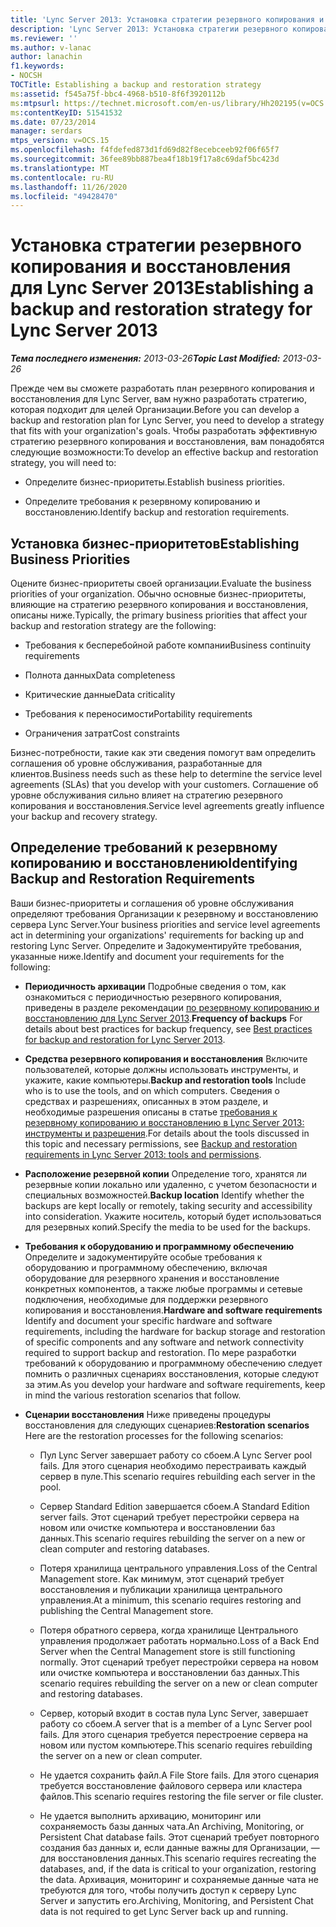 ```yaml
---
title: 'Lync Server 2013: Установка стратегии резервного копирования и восстановления'
description: 'Lync Server 2013: Установка стратегии резервного копирования и восстановления.'
ms.reviewer: ''
ms.author: v-lanac
author: lanachin
f1.keywords:
- NOCSH
TOCTitle: Establishing a backup and restoration strategy
ms:assetid: f545a75f-bbc4-4968-b510-8f6f3920112b
ms:mtpsurl: https://technet.microsoft.com/en-us/library/Hh202195(v=OCS.15)
ms:contentKeyID: 51541532
ms.date: 07/23/2014
manager: serdars
mtps_version: v=OCS.15
ms.openlocfilehash: f4fdefed873d1fd69d82f8ecebceeb92f06f65f7
ms.sourcegitcommit: 36fee89bb887bea4f18b19f17a8c69daf5bc423d
ms.translationtype: MT
ms.contentlocale: ru-RU
ms.lasthandoff: 11/26/2020
ms.locfileid: "49428470"
---
```

# <a name="establishing-a-backup-and-restoration-strategy-for-lync-server-2013"></a><span data-ttu-id="529fa-103">Установка стратегии резервного копирования и восстановления для Lync Server 2013</span><span class="sxs-lookup"><span data-stu-id="529fa-103">Establishing a backup and restoration strategy for Lync Server 2013</span></span>

<div data-xmlns="http://www.w3.org/1999/xhtml">

<div class="topic" data-xmlns="http://www.w3.org/1999/xhtml" data-msxsl="urn:schemas-microsoft-com:xslt" data-cs="https://msdn.microsoft.com/">

<div data-asp="https://msdn2.microsoft.com/asp">



</div>

<div id="mainSection">

<div id="mainBody"><span data-ttu-id="529fa-104">

<span> </span></span><span class="sxs-lookup"><span data-stu-id="529fa-104">

<span> </span></span></span>

<span data-ttu-id="529fa-105">_**Тема последнего изменения:** 2013-03-26_</span><span class="sxs-lookup"><span data-stu-id="529fa-105">_**Topic Last Modified:** 2013-03-26_</span></span>

<span data-ttu-id="529fa-106">Прежде чем вы сможете разработать план резервного копирования и восстановления для Lync Server, вам нужно разработать стратегию, которая подходит для целей Организации.</span><span class="sxs-lookup"><span data-stu-id="529fa-106">Before you can develop a backup and restoration plan for Lync Server, you need to develop a strategy that fits with your organization's goals.</span></span> <span data-ttu-id="529fa-107">Чтобы разработать эффективную стратегию резервного копирования и восстановления, вам понадобятся следующие возможности:</span><span class="sxs-lookup"><span data-stu-id="529fa-107">To develop an effective backup and restoration strategy, you will need to:</span></span>

  - <span data-ttu-id="529fa-108">Определите бизнес-приоритеты.</span><span class="sxs-lookup"><span data-stu-id="529fa-108">Establish business priorities.</span></span>

  - <span data-ttu-id="529fa-109">Определите требования к резервному копированию и восстановлению.</span><span class="sxs-lookup"><span data-stu-id="529fa-109">Identify backup and restoration requirements.</span></span>

<div>

## <a name="establishing-business-priorities"></a><span data-ttu-id="529fa-110">Установка бизнес-приоритетов</span><span class="sxs-lookup"><span data-stu-id="529fa-110">Establishing Business Priorities</span></span>

<span data-ttu-id="529fa-111">Оцените бизнес-приоритеты своей организации.</span><span class="sxs-lookup"><span data-stu-id="529fa-111">Evaluate the business priorities of your organization.</span></span> <span data-ttu-id="529fa-112">Обычно основные бизнес-приоритеты, влияющие на стратегию резервного копирования и восстановления, описаны ниже.</span><span class="sxs-lookup"><span data-stu-id="529fa-112">Typically, the primary business priorities that affect your backup and restoration strategy are the following:</span></span>

  - <span data-ttu-id="529fa-113">Требования к бесперебойной работе компании</span><span class="sxs-lookup"><span data-stu-id="529fa-113">Business continuity requirements</span></span>

  - <span data-ttu-id="529fa-114">Полнота данных</span><span class="sxs-lookup"><span data-stu-id="529fa-114">Data completeness</span></span>

  - <span data-ttu-id="529fa-115">Критические данные</span><span class="sxs-lookup"><span data-stu-id="529fa-115">Data criticality</span></span>

  - <span data-ttu-id="529fa-116">Требования к переносимости</span><span class="sxs-lookup"><span data-stu-id="529fa-116">Portability requirements</span></span>

  - <span data-ttu-id="529fa-117">Ограничения затрат</span><span class="sxs-lookup"><span data-stu-id="529fa-117">Cost constraints</span></span>

<span data-ttu-id="529fa-118">Бизнес-потребности, такие как эти сведения помогут вам определить соглашения об уровне обслуживания, разработанные для клиентов.</span><span class="sxs-lookup"><span data-stu-id="529fa-118">Business needs such as these help to determine the service level agreements (SLAs) that you develop with your customers.</span></span> <span data-ttu-id="529fa-119">Соглашение об уровне обслуживания сильно влияет на стратегию резервного копирования и восстановления.</span><span class="sxs-lookup"><span data-stu-id="529fa-119">Service level agreements greatly influence your backup and recovery strategy.</span></span>

</div>

<div>

## <a name="identifying-backup-and-restoration-requirements"></a><span data-ttu-id="529fa-120">Определение требований к резервному копированию и восстановлению</span><span class="sxs-lookup"><span data-stu-id="529fa-120">Identifying Backup and Restoration Requirements</span></span>

<span data-ttu-id="529fa-121">Ваши бизнес-приоритеты и соглашения об уровне обслуживания определяют требования Организации к резервному и восстановлению сервера Lync Server.</span><span class="sxs-lookup"><span data-stu-id="529fa-121">Your business priorities and service level agreements act in determining your organizations' requirements for backing up and restoring Lync Server.</span></span> <span data-ttu-id="529fa-122">Определите и Задокументируйте требования, указанные ниже.</span><span class="sxs-lookup"><span data-stu-id="529fa-122">Identify and document your requirements for the following:</span></span>

  - <span data-ttu-id="529fa-123">**Периодичность архивации**   Подробные сведения о том, как ознакомиться с периодичностью резервного копирования, приведены в разделе рекомендации [по резервному копированию и восстановлению для Lync Server 2013](lync-server-2013-best-practices-for-backup-and-restoration.md).</span><span class="sxs-lookup"><span data-stu-id="529fa-123">**Frequency of backups**   For details about best practices for backup frequency, see [Best practices for backup and restoration for Lync Server 2013](lync-server-2013-best-practices-for-backup-and-restoration.md).</span></span>

  - <span data-ttu-id="529fa-124">**Средства резервного копирования и восстановления**   Включите пользователей, которые должны использовать инструменты, и укажите, какие компьютеры.</span><span class="sxs-lookup"><span data-stu-id="529fa-124">**Backup and restoration tools**   Include who is to use the tools, and on which computers.</span></span> <span data-ttu-id="529fa-125">Сведения о средствах и разрешениях, описанных в этом разделе, и необходимые разрешения описаны в статье [требования к резервному копированию и восстановлению в Lync Server 2013: инструменты и разрешения](lync-server-2013-backup-and-restoration-requirements-tools-and-permissions.md).</span><span class="sxs-lookup"><span data-stu-id="529fa-125">For details about the tools discussed in this topic and necessary permissions, see [Backup and restoration requirements in Lync Server 2013: tools and permissions](lync-server-2013-backup-and-restoration-requirements-tools-and-permissions.md).</span></span>

  - <span data-ttu-id="529fa-126">**Расположение резервной копии**   Определение того, хранятся ли резервные копии локально или удаленно, с учетом безопасности и специальных возможностей.</span><span class="sxs-lookup"><span data-stu-id="529fa-126">**Backup location**   Identify whether the backups are kept locally or remotely, taking security and accessibility into consideration.</span></span> <span data-ttu-id="529fa-127">Укажите носитель, который будет использоваться для резервных копий.</span><span class="sxs-lookup"><span data-stu-id="529fa-127">Specify the media to be used for the backups.</span></span>

  - <span data-ttu-id="529fa-128">**Требования к оборудованию и программному обеспечению**   Определите и задокументируйте особые требования к оборудованию и программному обеспечению, включая оборудование для резервного хранения и восстановление конкретных компонентов, а также любые программы и сетевые подключения, необходимые для поддержки резервного копирования и восстановления.</span><span class="sxs-lookup"><span data-stu-id="529fa-128">**Hardware and software requirements**   Identify and document your specific hardware and software requirements, including the hardware for backup storage and restoration of specific components and any software and network connectivity required to support backup and restoration.</span></span> <span data-ttu-id="529fa-129">По мере разработки требований к оборудованию и программному обеспечению следует помнить о различных сценариях восстановления, которые следуют за этим.</span><span class="sxs-lookup"><span data-stu-id="529fa-129">As you develop your hardware and software requirements, keep in mind the various restoration scenarios that follow.</span></span>

  - <span data-ttu-id="529fa-130">**Сценарии восстановления**   Ниже приведены процедуры восстановления для следующих сценариев:</span><span class="sxs-lookup"><span data-stu-id="529fa-130">**Restoration scenarios**   Here are the restoration processes for the following scenarios:</span></span>
    
      - <span data-ttu-id="529fa-131">Пул Lync Server завершает работу со сбоем.</span><span class="sxs-lookup"><span data-stu-id="529fa-131">A Lync Server pool fails.</span></span> <span data-ttu-id="529fa-132">Для этого сценария необходимо перестраивать каждый сервер в пуле.</span><span class="sxs-lookup"><span data-stu-id="529fa-132">This scenario requires rebuilding each server in the pool.</span></span>
    
      - <span data-ttu-id="529fa-133">Сервер Standard Edition завершается сбоем.</span><span class="sxs-lookup"><span data-stu-id="529fa-133">A Standard Edition server fails.</span></span> <span data-ttu-id="529fa-134">Этот сценарий требует перестройки сервера на новом или очистке компьютера и восстановлении баз данных.</span><span class="sxs-lookup"><span data-stu-id="529fa-134">This scenario requires rebuilding the server on a new or clean computer and restoring databases.</span></span>
    
      - <span data-ttu-id="529fa-135">Потеря хранилища центрального управления.</span><span class="sxs-lookup"><span data-stu-id="529fa-135">Loss of the Central Management store.</span></span> <span data-ttu-id="529fa-136">Как минимум, этот сценарий требует восстановления и публикации хранилища центрального управления.</span><span class="sxs-lookup"><span data-stu-id="529fa-136">At a minimum, this scenario requires restoring and publishing the Central Management store.</span></span>
    
      - <span data-ttu-id="529fa-137">Потеря обратного сервера, когда хранилище Центрального управления продолжает работать нормально.</span><span class="sxs-lookup"><span data-stu-id="529fa-137">Loss of a Back End Server when the Central Management store is still functioning normally.</span></span> <span data-ttu-id="529fa-138">Этот сценарий требует перестройки сервера на новом или очистке компьютера и восстановлении баз данных.</span><span class="sxs-lookup"><span data-stu-id="529fa-138">This scenario requires rebuilding the server on a new or clean computer and restoring databases.</span></span>
    
      - <span data-ttu-id="529fa-139">Сервер, который входит в состав пула Lync Server, завершает работу со сбоем.</span><span class="sxs-lookup"><span data-stu-id="529fa-139">A server that is a member of a Lync Server pool fails.</span></span> <span data-ttu-id="529fa-140">Для этого сценария требуется перестроение сервера на новом или пустом компьютере.</span><span class="sxs-lookup"><span data-stu-id="529fa-140">This scenario requires rebuilding the server on a new or clean computer.</span></span>
    
      - <span data-ttu-id="529fa-141">Не удается сохранить файл.</span><span class="sxs-lookup"><span data-stu-id="529fa-141">A File Store fails.</span></span> <span data-ttu-id="529fa-142">Для этого сценария требуется восстановление файлового сервера или кластера файлов.</span><span class="sxs-lookup"><span data-stu-id="529fa-142">This scenario requires restoring the file server or file cluster.</span></span>
    
      - <span data-ttu-id="529fa-143">Не удается выполнить архивацию, мониторинг или сохраняемость базы данных чата.</span><span class="sxs-lookup"><span data-stu-id="529fa-143">An Archiving, Monitoring, or Persistent Chat database fails.</span></span> <span data-ttu-id="529fa-144">Этот сценарий требует повторного создания баз данных и, если данные важны для Организации, — для восстановления данных.</span><span class="sxs-lookup"><span data-stu-id="529fa-144">This scenario requires recreating the databases, and, if the data is critical to your organization, restoring the data.</span></span> <span data-ttu-id="529fa-145">Архивация, мониторинг и сохраняемые данные чата не требуются для того, чтобы получить доступ к серверу Lync Server и запустить его.</span><span class="sxs-lookup"><span data-stu-id="529fa-145">Archiving, Monitoring, and Persistent Chat data is not required to get Lync Server back up and running.</span></span>

<span data-ttu-id="529fa-146"></div>

</div>

<span> </span>

</div>

</div>

</span><span class="sxs-lookup"><span data-stu-id="529fa-146"></div>

</div>

<span> </span>

</div>

</div>

</span></span></div>

